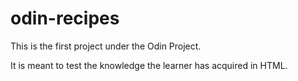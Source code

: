 # odin-recipes
This is the first project under the Odin Project.

It is meant to test the knowledge the learner has acquired
in HTML.
